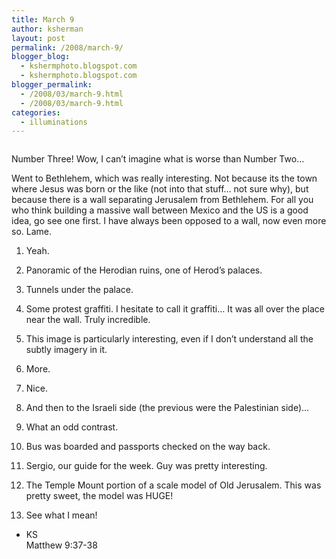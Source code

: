 ```yaml
---
title: March 9
author: ksherman
layout: post
permalink: /2008/march-9/
blogger_blog:
  - kshermphoto.blogspot.com
  - kshermphoto.blogspot.com
blogger_permalink:
  - /2008/03/march-9.html
  - /2008/03/march-9.html
categories:
  - illuminations
---
```

<a onblur="try {parent.deselectBloggerImageGracefully();} catch(e) {}" href="http://2.bp.blogspot.com/_HTtVcKQt9f8/R-A414yMHbI/AAAAAAAAAMM/4-R-4tVudtM/s1600-h/March9-1.jpg"><img style="cursor: pointer;" src="http://2.bp.blogspot.com/_HTtVcKQt9f8/R-A414yMHbI/AAAAAAAAAMM/4-R-4tVudtM/s400/March9-1.jpg" alt="" id="BLOGGER_PHOTO_ID_5179202069903187378" border="0" /></a>  
<a onblur="try {parent.deselectBloggerImageGracefully();} catch(e) {}" href="http://2.bp.blogspot.com/_HTtVcKQt9f8/R-A414yMHcI/AAAAAAAAAMU/igJQVc-nY9A/s1600-h/March9-2.jpg"><img style="cursor: pointer;" src="http://2.bp.blogspot.com/_HTtVcKQt9f8/R-A414yMHcI/AAAAAAAAAMU/igJQVc-nY9A/s400/March9-2.jpg" alt="" id="BLOGGER_PHOTO_ID_5179202069903187394" border="0" /></a>  
<a onblur="try {parent.deselectBloggerImageGracefully();} catch(e) {}" href="http://3.bp.blogspot.com/_HTtVcKQt9f8/R-A4vIyMHWI/AAAAAAAAALk/rsT4I59BDVU/s1600-h/March9-3.jpg"><img style="cursor: pointer;" src="http://3.bp.blogspot.com/_HTtVcKQt9f8/R-A4vIyMHWI/AAAAAAAAALk/rsT4I59BDVU/s400/March9-3.jpg" alt="" id="BLOGGER_PHOTO_ID_5179201953939070306" border="0" /></a>  
<a onblur="try {parent.deselectBloggerImageGracefully();} catch(e) {}" href="http://3.bp.blogspot.com/_HTtVcKQt9f8/R-A4vIyMHXI/AAAAAAAAALs/wKS7KVZ1mPg/s1600-h/March9-4.jpg"><img style="cursor: pointer;" src="http://3.bp.blogspot.com/_HTtVcKQt9f8/R-A4vIyMHXI/AAAAAAAAALs/wKS7KVZ1mPg/s400/March9-4.jpg" alt="" id="BLOGGER_PHOTO_ID_5179201953939070322" border="0" /></a>  
<a onblur="try {parent.deselectBloggerImageGracefully();} catch(e) {}" href="http://4.bp.blogspot.com/_HTtVcKQt9f8/R-A4vYyMHYI/AAAAAAAAAL0/F2RPtwQ0SSY/s1600-h/March9-5.jpg"><img style="cursor: pointer;" src="http://4.bp.blogspot.com/_HTtVcKQt9f8/R-A4vYyMHYI/AAAAAAAAAL0/F2RPtwQ0SSY/s400/March9-5.jpg" alt="" id="BLOGGER_PHOTO_ID_5179201958234037634" border="0" /></a>  
<a onblur="try {parent.deselectBloggerImageGracefully();} catch(e) {}" href="http://4.bp.blogspot.com/_HTtVcKQt9f8/R-A4vYyMHZI/AAAAAAAAAL8/cnj2A-n_eIo/s1600-h/March9-6.jpg"><img style="cursor: pointer;" src="http://4.bp.blogspot.com/_HTtVcKQt9f8/R-A4vYyMHZI/AAAAAAAAAL8/cnj2A-n_eIo/s400/March9-6.jpg" alt="" id="BLOGGER_PHOTO_ID_5179201958234037650" border="0" /></a>  
<a onblur="try {parent.deselectBloggerImageGracefully();} catch(e) {}" href="http://1.bp.blogspot.com/_HTtVcKQt9f8/R-A4voyMHaI/AAAAAAAAAME/p5sTOI1eGVc/s1600-h/March9-7.jpg"><img style="cursor: pointer;" src="http://1.bp.blogspot.com/_HTtVcKQt9f8/R-A4voyMHaI/AAAAAAAAAME/p5sTOI1eGVc/s400/March9-7.jpg" alt="" id="BLOGGER_PHOTO_ID_5179201962529004962" border="0" /></a>  
<a onblur="try {parent.deselectBloggerImageGracefully();} catch(e) {}" href="http://2.bp.blogspot.com/_HTtVcKQt9f8/R-A4a4yMHRI/AAAAAAAAAK8/4lWxsEb-yfA/s1600-h/March9-8.jpg"><img style="cursor: pointer;" src="http://2.bp.blogspot.com/_HTtVcKQt9f8/R-A4a4yMHRI/AAAAAAAAAK8/4lWxsEb-yfA/s400/March9-8.jpg" alt="" id="BLOGGER_PHOTO_ID_5179201606046719250" border="0" /></a>  
<a onblur="try {parent.deselectBloggerImageGracefully();} catch(e) {}" href="http://4.bp.blogspot.com/_HTtVcKQt9f8/R-A4bYyMHSI/AAAAAAAAALE/HHznhI6_iFo/s1600-h/March9-9.jpg"><img style="cursor: pointer;" src="http://4.bp.blogspot.com/_HTtVcKQt9f8/R-A4bYyMHSI/AAAAAAAAALE/HHznhI6_iFo/s400/March9-9.jpg" alt="" id="BLOGGER_PHOTO_ID_5179201614636653858" border="0" /></a>  
<a onblur="try {parent.deselectBloggerImageGracefully();} catch(e) {}" href="http://1.bp.blogspot.com/_HTtVcKQt9f8/R-A4boyMHTI/AAAAAAAAALM/7xDUbXn7Yc4/s1600-h/March9-10.jpg"><img style="cursor: pointer;" src="http://1.bp.blogspot.com/_HTtVcKQt9f8/R-A4boyMHTI/AAAAAAAAALM/7xDUbXn7Yc4/s400/March9-10.jpg" alt="" id="BLOGGER_PHOTO_ID_5179201618931621170" border="0" /></a>  
<a onblur="try {parent.deselectBloggerImageGracefully();} catch(e) {}" href="http://2.bp.blogspot.com/_HTtVcKQt9f8/R-A4b4yMHUI/AAAAAAAAALU/jW_s13zbV_Y/s1600-h/March9-11.jpg"><img style="cursor: pointer;" src="http://2.bp.blogspot.com/_HTtVcKQt9f8/R-A4b4yMHUI/AAAAAAAAALU/jW_s13zbV_Y/s400/March9-11.jpg" alt="" id="BLOGGER_PHOTO_ID_5179201623226588482" border="0" /></a>  
<a onblur="try {parent.deselectBloggerImageGracefully();} catch(e) {}" href="http://2.bp.blogspot.com/_HTtVcKQt9f8/R-A4b4yMHVI/AAAAAAAAALc/1FZ_llhdmZc/s1600-h/March9-12.jpg"><img style="cursor: pointer;" src="http://2.bp.blogspot.com/_HTtVcKQt9f8/R-A4b4yMHVI/AAAAAAAAALc/1FZ_llhdmZc/s400/March9-12.jpg" alt="" id="BLOGGER_PHOTO_ID_5179201623226588498" border="0" /></a><a onblur="try {parent.deselectBloggerImageGracefully();} catch(e) {}" href="http://2.bp.blogspot.com/_HTtVcKQt9f8/R-A7Z4yMHdI/AAAAAAAAAMc/r5hv22CtndY/s1600-h/March9-13.jpg"><img style="cursor: pointer;" src="http://2.bp.blogspot.com/_HTtVcKQt9f8/R-A7Z4yMHdI/AAAAAAAAAMc/r5hv22CtndY/s400/March9-13.jpg" alt="" id="BLOGGER_PHOTO_ID_5179204887401733586" border="0" /></a>

Number Three! Wow, I can&#8217;t imagine what is worse than Number Two&#8230;

Went to Bethlehem, which was really interesting. Not because its the town where Jesus was born or the like (not into that stuff&#8230; not sure why), but because there is a wall separating Jerusalem from Bethlehem. For all you who think building a massive wall between Mexico and the US is a good idea, go see one first. I have always been opposed to a wall, now even more so. Lame.

1) Yeah.

2) Panoramic of the Herodian ruins, one of Herod&#8217;s palaces.

3) Tunnels under the palace.

4) Some protest graffiti. I hesitate to call it graffiti&#8230; It was all over the place near the wall. Truly incredible.

5) This image is particularly interesting, even if I don&#8217;t understand all the subtly imagery in it.

6) More.

7) Nice.

8) And then to the Israeli side (the previous were the Palestinian side)&#8230;

9) What an odd contrast.

10) Bus was boarded and passports checked on the way back.

11) Sergio, our guide for the week. Guy was pretty interesting.

12) The Temple Mount portion of a scale model of Old Jerusalem. This was pretty sweet, the model was HUGE!

13) See what I mean!

- KS  
Matthew 9:37-38